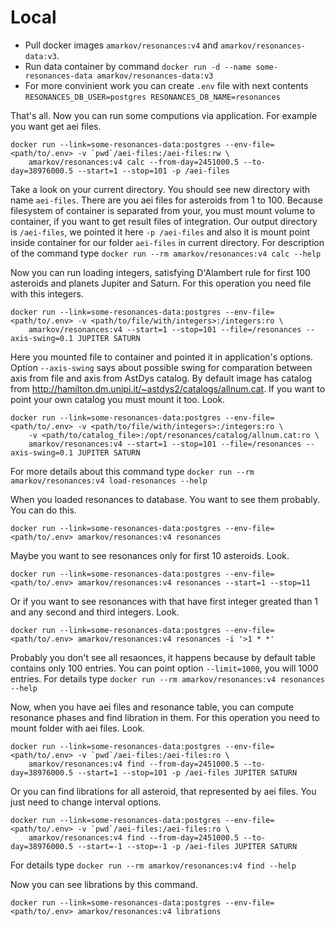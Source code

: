 # Local

* Pull docker images `amarkov/resonances:v4` and `amarkov/resonances-data:v3`.
* Run data container by command `docker run -d --name some-resonances-data amarkov/resonances-data:v3`
* For more convinient work you can create `.env` file with next contents ```RESONANCES_DB_USER=postgres RESONANCES_DB_NAME=resonances```

That's all. Now you can run some computions via application.
For example you want get aei files.
```
docker run --link=some-resonances-data:postgres --env-file=<path/to/.env> -v `pwd`/aei-files:/aei-files:rw \
    amarkov/resonances:v4 calc --from-day=2451000.5 --to-day=38976000.5 --start=1 --stop=101 -p /aei-files
```
Take a look on your current directory. You should see new directory with name `aei-files`. There are you aei files for asteroids from 1 to 100.
Because filesystem of container is separated from your, you must mount volume to container, if you want to get result files of integration.
Our output directory is `/aei-files`, we pointed it here `-p /aei-files` and also it is mount point inside container for our folder `aei-files`
in current directory. For description of the command type `docker run --rm amarkov/resonances:v4 calc --help`

Now you can run loading integers, satisfying D'Alambert rule for first 100 asteroids and planets Jupiter and Saturn.
For this operation you need file with this integers.
```
docker run --link=some-resonances-data:postgres --env-file=<path/to/.env> -v <path/to/file/with/integers>:/integers:ro \
    amarkov/resonances:v4 --start=1 --stop=101 --file=/resonances --axis-swing=0.1 JUPITER SATURN
```
Here you mounted file to container and pointed it in application's options. Option `--axis-swing` says about possible swing for
comparation between axis from file and axis from AstDys catalog. By default image has catalog from
http://hamilton.dm.unipi.it/~astdys2/catalogs/allnum.cat. If you want to point your own catalog you must mount it too. Look.
```
docker run --link=some-resonances-data:postgres --env-file=<path/to/.env> -v <path/to/file/with/integers>:/integers:ro \
    -v <path/to/catalog_file>:/opt/resonances/catalog/allnum.cat:ro \
    amarkov/resonances:v4 --start=1 --stop=101 --file=/resonances --axis-swing=0.1 JUPITER SATURN
```
For more details about this command type `docker run --rm amarkov/resonances:v4 load-resonances --help`

When you loaded resonances to database. You want to see them probably. You can do this.
```
docker run --link=some-resonances-data:postgres --env-file=<path/to/.env> amarkov/resonances:v4 resonances
```
Maybe you want to see resonances only for first 10 asteroids. Look.
```
docker run --link=some-resonances-data:postgres --env-file=<path/to/.env> amarkov/resonances:v4 resonances --start=1 --stop=11
```
Or if you want to see resonances with that have first integer greated than 1 and any second and third integers. Look.
```
docker run --link=some-resonances-data:postgres --env-file=<path/to/.env> amarkov/resonances:v4 resonances -i '>1 * *'
```
Probably you don't see all resaonces, it happens because by default table contains only 100 entries.
You can point option `--limit=1000`, you will 1000 entries. For details type `docker run --rm amarkov/resonances:v4 resonances --help`

Now, when you have aei files and resonance table, you can compute resonance phases and find libration in them.
For this operation you need to mount folder with aei files. Look.
```
docker run --link=some-resonances-data:postgres --env-file=<path/to/.env> -v `pwd`/aei-files:/aei-files:ro \
    amarkov/resonances:v4 find --from-day=2451000.5 --to-day=38976000.5 --start=1 --stop=101 -p /aei-files JUPITER SATURN
```
Or you can find librations for all asteroid, that represented by aei files. You just need to change interval options.
```
docker run --link=some-resonances-data:postgres --env-file=<path/to/.env> -v `pwd`/aei-files:/aei-files:ro \
    amarkov/resonances:v4 find --from-day=2451000.5 --to-day=38976000.5 --start=-1 --stop=-1 -p /aei-files JUPITER SATURN
```
For details type `docker run --rm amarkov/resonances:v4 find --help`

Now you can see librations by this command.
```
docker run --link=some-resonances-data:postgres --env-file=<path/to/.env> amarkov/resonances:v4 librations
```
